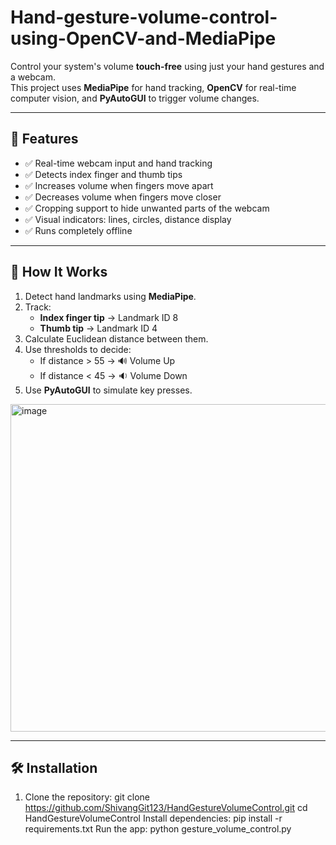 # Hand-gesture-volume-control-using-OpenCV-and-MediaPipe

Control your system's volume **touch-free** using just your hand gestures and a webcam.  
This project uses **MediaPipe** for hand tracking, **OpenCV** for real-time computer vision, and **PyAutoGUI** to trigger volume changes.

---
## 🚀 Features

- ✅ Real-time webcam input and hand tracking
- ✅ Detects index finger and thumb tips
- ✅ Increases volume when fingers move apart
- ✅ Decreases volume when fingers move closer
- ✅ Cropping support to hide unwanted parts of the webcam
- ✅ Visual indicators: lines, circles, distance display
- ✅ Runs completely offline

---

## 🧠 How It Works

1. Detect hand landmarks using **MediaPipe**.
2. Track:
   - **Index finger tip** → Landmark ID 8
   - **Thumb tip** → Landmark ID 4
3. Calculate Euclidean distance between them.
4. Use thresholds to decide:
   - If distance > 55 → 🔊 Volume Up
   - If distance < 45 → 🔉 Volume Down
5. Use **PyAutoGUI** to simulate key presses.

<img width="652" height="524" alt="image" src="https://github.com/user-attachments/assets/0a8d2759-41b6-463b-b786-629a7b064711" />

---

## 🛠️ Installation

1. Clone the repository:
   git clone https://github.com/ShivangGit123/HandGestureVolumeControl.git
   cd HandGestureVolumeControl
Install dependencies:
pip install -r requirements.txt
Run the app:
python gesture_volume_control.py
